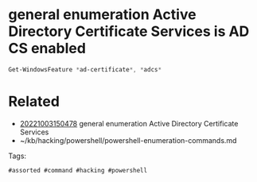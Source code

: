 # general enumeration Active Directory Certificate Services is AD CS enabled
```powershell
Get-WindowsFeature *ad-certificate*, *adcs*
```

# Related

- [20221003150478](/zet/20221003150478/README.md) general enumeration Active Directory Certificate Services
- ~/kb/hacking/powershell/powershell-enumeration-commands.md

Tags:

    #assorted #command #hacking #powershell
